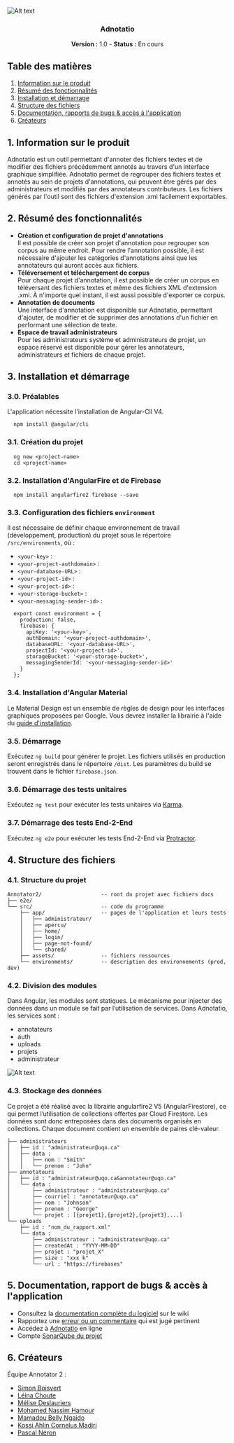 ![Alt text](https://firebasestorage.googleapis.com/v0/b/projetia-8a0f1.appspot.com/o/uploads%2Fadno.svg?alt=media&token=2992a291-6958-4155-9282-6d37084d3b76)

<h3 align="center">Adnotatio</h3>
<p align="center"><b>Version :</b> 1.0  - <b>Status :</b> En cours</p>


## Table des matières
1. [Information sur le produit](#infos)
1. [Résumé des fonctionnalités](#fonctionnalites)
1. [Installation et démarrage](#installation)
1. [Structure des fichiers](#structure)
1. [Documentation, rapports de bugs & accès à l'application](#docs)
1. [Créateurs](#createurs)

<a id="infos"></a>
## 1. Information sur le produit
Adnotatio est un outil permettant d'annoter des fichiers textes et de modifier des fichiers précédemment annotés au travers d'un interface graphique simplifiée. Adnotatio permet de regrouper des fichiers textes et annotés au sein de projets d'annotations, qui peuvent être gérés par des administrateurs et modifiés par des annotateurs contributeurs. Les fichiers générés par l'outil sont des fichiers d'extension .xmi facilement exportables.   

<a id="fonctionnalites"></a>
## 2. Résumé des fonctionnalités
* **Création et configuration de projet d'annotations**<br />Il est possible de créer son projet d'annotation pour regrouper son corpus au même endroit. Pour rendre l'annotation possible, il est nécessaire d'ajouter les catégories d'annotations ainsi que les annotateurs qui auront accès aux fichiers.  
* **Téléversement et téléchargement de corpus**<br />Pour chaque projet d'annotation, il est possible de créer un corpus en téléversant des fichiers textes et même des fichiers XML d'extension .xmi. À n'importe quel instant, il est aussi possible d'exporter ce corpus.  
* **Annotation de documents**<br />Une interface d'annotation est disponible sur Adnotatio, permettant d'ajouter, de modifier et de supprimer des annotations d'un fichier en performant une sélection de texte.
* **Espace de travail administrateurs**<br />Pour les administrateurs système et administrateurs de projet, un espace réservé est disponible pour gérer les annotateurs, administrateurs et fichiers de chaque projet.

<a id="installation"></a>
## 3. Installation et démarrage

### 3.0. Préalables
L'application nécessite l'installation de Angular-ClI V4.
```
  npm install @angular/cli
  ```

### 3.1. Création du projet
```
  ng new <project-name>
  cd <project-name>
  ```
  
### 3.2. Installation d'AngularFire et de Firebase
```
  npm install angularfire2 firebase --save
  ```
  
### 3.3. Configuration des fichiers `environment`
Il est nécessaire de définir chaque environnement de travail (développement, production) du projet sous le répertoire `/src/environments`, où :
- `<your-key>` :
- `<your-project-authdomain>` :
- `<your-database-URL>` :
- `<your-project-id>` :
- `<your-project-id>` :
- `<your-storage-bucket>` :
- `<your-messaging-sender-id>` :

```
  export const environment = {
    production: false,
    firebase: {
      apiKey: '<your-key>',
      authDomain: '<your-project-authdomain>',
      databaseURL: '<your-database-URL>',
      projectId: '<your-project-id>',
      storageBucket: '<your-storage-bucket>',
      messagingSenderId: '<your-messaging-sender-id>'
    }
  };
  ```
  
### 3.4. Installation d'Angular Material
Le Material Design est un ensemble de règles de design pour les interfaces graphiques proposées par Google. Vous devrez installer la librairie à l'aide du [guide d'installation](https://material.angular.io/guide/getting-started).

### 3.5. Démarrage 
Exécutez `ng build` pour générer le projet. Les fichiers utilisés en production seront enregistrés dans le répertoire `/dist`. Les paramètres du build se trouvent dans le fichier `firebase.json`.

### 3.6. Démarrage des tests unitaires
Exécutez `ng test` pour exécuter les tests unitaires via [Karma](https://karma-runner.github.io/1.0/index.html).

### 3.7. Démarrage des tests End-2-End
Exécutez `ng e2e` pour exécuter les tests End-2-End via [Protractor](http://www.protractortest.org).

<a id="structure"></a>
## 4. Structure des fichiers

### 4.1. Structure du projet
```
Annotator2/                   -- root du projet avec fichiers docs
├── e2e/
└── src/                      -- code du programme
    ├── app/                  -- pages de l'application et leurs tests
    │	├── administrateur/
    │	├── apercu/
    │	├── home/
    │	├── login/
    │	├── page-not-found/
    │	└── shared/
    ├── assets/               -- fichiers ressources
    └── environments/         -- description des environnements (prod, dev)
```

### 4.2. Division des modules
Dans Angular, les modules sont statiques. Le mécanisme pour injecter des données dans un module se fait par l’utilisation de services. Dans Adnotatio, les services sont :
* annotateurs
* auth
* uploads
* projets
* administrateur

![Alt text](https://firebasestorage.googleapis.com/v0/b/projetia-8a0f1.appspot.com/o/uploads%2Farchi111%402x-100.jpg?alt=media&token=c0623ae4-fc0e-460b-ae6f-011d33afef4d)

### 4.3. Stockage des données
Ce projet a été réalisé avec la librairie angularfire2 V5 (AngularFirestore), ce qui permet l’utilisation de collections offertes par Cloud Firestore. Les données sont donc entreposées dans des documents organisés en collections. Chaque document contient un ensemble de paires clé-valeur.  

```
├── administrateurs
│   ├── id : "administrateur@uqo.ca"
│   ├── data :
│   │	├── nom : "Smith"
│   │	└── prenom : "John"
├── annotateurs
│   ├── id : "administrateur@uqo.ca&annotateur@uqo.ca"
│   └── data :
│       ├── administrateur : "administrateur@uqo.ca"
│       ├── courriel : "annotateur@uqo.ca"
│       ├── nom : "Johnson"
│       ├── prenom : "George"
│       └── projet : [{projet1},{projet2},{projet3},...]
└── uploads
    ├── id : "nom_du_rapport.xml"
    └── data :
        ├── administrateur : "administrateur@uqo.ca"
        ├── createdAt : "YYYY-MM-DD"
        ├── projet : "projet_X"
        ├── size : "xxx k"
        └── url : "https://firebases"
```

<a id="docs"></a>
## 5. Documentation, rapport de bugs & accès à l'application
- Consultez la [documentation complète du logiciel](https://github.com/iglewski/Annotator2/wiki) sur le wiki   
- Rapportez une [erreur ou un commentaire](https://github.com/iglewski/Annotator2/issues/new) qui est jugé pertinent 
- Accédez à [Adnotatio](https://infsys-2a1e8.firebaseapp.com/login?session_id=123456789#anchor) en ligne 
- Compte [SonarQube du projet](http://larip.uqo.ca:9000/about)

<a id="createurs"></a>
## 6. Créateurs
Équipe Annotator 2 :  
- [Simon Boisvert](https://github.com/SimonUQO)
- [Léina Choute](https://github.com/choutel)
- [Mélise Deslauriers](https://github.com/PetitCartonVert)
- [Mohamed Nassim Hamour](https://github.com/NassimHamour)
- [Mamadou Belly Ngaido](https://github.com/Mamadou03)
- [Kossi Ahlin Cornelus Madjri](https://github.com/cornelusma)
- [Pascal Néron](https://github.com/neronp01)
